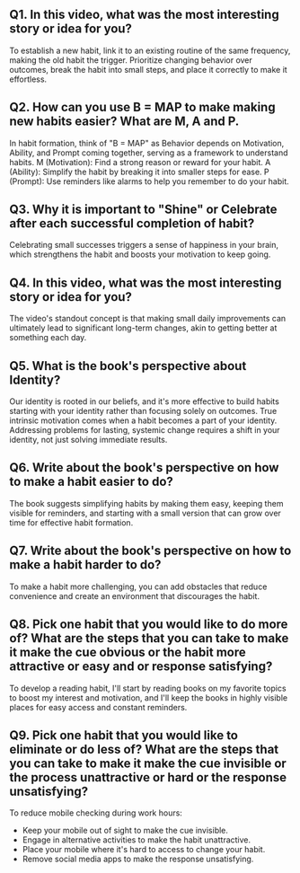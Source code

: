## Q1. In this video, what was the most interesting story or idea for you?
To establish a new habit, link it to an existing routine of the same frequency, making the old habit the trigger. Prioritize changing behavior over outcomes, break the habit into small steps, and place it correctly to make it effortless.

## Q2. How can you use B = MAP to make making new habits easier? What are M, A and P.
In habit formation, think of "B = MAP" as Behavior depends on Motivation, Ability, and Prompt coming together, serving as a framework to understand habits.
M (Motivation): Find a strong reason or reward for your habit.
A (Ability): Simplify the habit by breaking it into smaller steps for ease.
P (Prompt): Use reminders like alarms to help you remember to do your habit.

## Q3. Why it is important to "Shine" or Celebrate after each successful completion of habit?
Celebrating small successes triggers a sense of happiness in your brain, which strengthens the habit and boosts your motivation to keep going.

## Q4. In this video, what was the most interesting story or idea for you?
The video's standout concept is that making small daily improvements can ultimately lead to significant long-term changes, akin to getting better at something each day.

## Q5. What is the book's perspective about Identity?
Our identity is rooted in our beliefs, and it's more effective to build habits starting with your identity rather than focusing solely on outcomes. True intrinsic motivation comes when a habit becomes a part of your identity. Addressing problems for lasting, systemic change requires a shift in your identity, not just solving immediate results.

## Q6. Write about the book's perspective on how to make a habit easier to do?
The book suggests simplifying habits by making them easy, keeping them visible for reminders, and starting with a small version that can grow over time for effective habit formation.

## Q7. Write about the book's perspective on how to make a habit harder to do?
To make a habit more challenging, you can add obstacles that reduce convenience and create an environment that discourages the habit.

## Q8. Pick one habit that you would like to do more of? What are the steps that you can take to make it make the cue obvious or the habit more attractive or easy and or response satisfying?
To develop a reading habit, I'll start by reading books on my favorite topics to boost my interest and motivation, and I'll keep the books in highly visible places for easy access and constant reminders.

## Q9. Pick one habit that you would like to eliminate or do less of? What are the steps that you can take to make it make the cue invisible or the process unattractive or hard or the response unsatisfying?
To reduce mobile checking during work hours:
- Keep your mobile out of sight to make the cue invisible.
- Engage in alternative activities to make the habit unattractive.
- Place your mobile where it's hard to access to change your habit.
- Remove social media apps to make the response unsatisfying.
